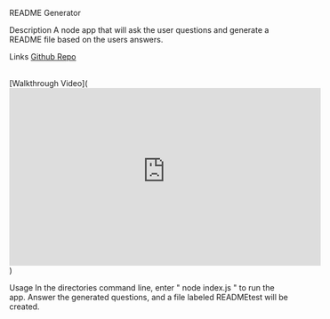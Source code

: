 README Generator

Description
A node app that will ask the user questions and generate a README file based on the users answers.


Links
[Github Repo](https://github.com/ERansom1/ReadmeGen)

<br>
[Walkthrough Video](<iframe width="560px" height="320px" allowfullscreen="true" allow="autoplay *" src="https://bootcampspot.instructuremedia.com/embed/c5e59120-2cee-408b-b0d4-8afbaf1fc649" frameborder="0"></iframe>)
<br>

Usage
In the directories command line, enter " node index.js " to run the app.
Answer the generated questions, and a file labeled READMEtest will be created.
